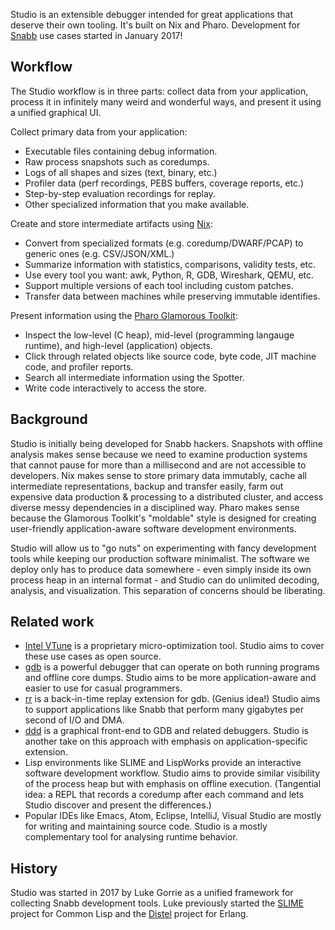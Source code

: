 Studio is an extensible debugger intended for great applications that deserve their own tooling. It's built on Nix and Pharo. Development for [Snabb](http://snabb.co/) use cases started in January 2017!

## Workflow

The Studio workflow is in three parts: collect data from your application, process it in infinitely many weird and wonderful ways, and present it using a unified graphical UI.

Collect primary data from your application:
- Executable files containing debug information.
- Raw process snapshots such as coredumps.
- Logs of all shapes and sizes (text, binary, etc.)
- Profiler data (perf recordings, PEBS buffers, coverage reports, etc.)
- Step-by-step evaluation recordings for replay.
- Other specialized information that you make available.

Create and store intermediate artifacts using [Nix](http://www.nixos.org/):
- Convert from specialized formats (e.g. coredump/DWARF/PCAP) to generic ones (e.g. CSV/JSON/XML.)
- Summarize information with statistics, comparisons, validity tests, etc.
- Use every tool you want: awk, Python, R, GDB, Wireshark, QEMU, etc.
- Support multiple versions of each tool including custom patches.
- Transfer data between machines while preserving immutable identifies.

Present information using the [Pharo Glamorous Toolkit](http://gtoolkit.org/):
- Inspect the low-level (C heap), mid-level (programming langauge runtime), and high-level (application) objects.
- Click through related objects like source code, byte code, JIT machine code, and profiler reports.
- Search all intermediate information using the Spotter.
- Write code interactively to access the store.

## Background

Studio is initially being developed for Snabb hackers. Snapshots with
offline analysis makes sense because we need to examine production
systems that cannot pause for more than a millisecond and are not
accessible to developers. Nix makes sense to store primary data immutably, 
cache all intermediate representations, backup and transfer easily, farm out
expensive data production & processing to a distributed cluster, and access
diverse messy dependencies in a disciplined way. Pharo makes sense because
the Glamorous Toolkit's "moldable" style is designed for creating
user-friendly application-aware software development environments.

Studio will allow us to "go nuts" on experimenting with fancy
development tools while keeping our production software
minimalist. The software we deploy only has to produce data somewhere -
even simply inside its own process heap in an internal format - and
Studio can do unlimited decoding, analysis, and visualization.
This separation of concerns should be liberating.

## Related work

- [Intel VTune](https://software.intel.com/en-us/intel-vtune-amplifier-xe) is a proprietary micro-optimization tool. Studio aims to cover these use cases as open source.
- [gdb](https://www.sourceware.org/gdb/) is a powerful debugger that can operate on both running programs and offline core dumps. Studio aims to be more application-aware and easier to use for casual programmers.
- [rr](https://github.com/mozilla/rr) is a back-in-time replay extension for gdb. (Genius idea!) Studio aims to support applications like Snabb that perform many gigabytes per second of I/O and DMA.
- [ddd](https://www.gnu.org/software/ddd/) is a graphical front-end to GDB and related debuggers. Studio is another take on this approach with emphasis on application-specific extension.
- Lisp environments like SLIME and LispWorks provide an interactive software development workflow. Studio aims to provide similar visibility of the process heap but with emphasis on offline execution. (Tangential idea: a REPL that records a coredump after each command and lets Studio discover and present the differences.)
- Popular IDEs like Emacs, Atom, Eclipse, IntelliJ, Visual Studio are mostly for writing and maintaining source code. Studio is a mostly complementary tool for analysing runtime behavior.

## History

Studio was started in 2017 by Luke Gorrie as a unified framework for collecting Snabb development tools. Luke previously started the [SLIME](https://github.com/slime/slime) project for Common Lisp and the [Distel](https://github.com/massemanet/distel) project for Erlang.

